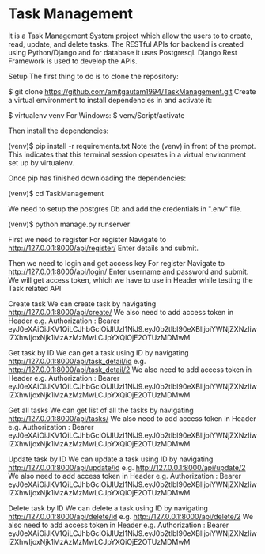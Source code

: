 # Task Management

It is a Task Management System project which allow the users to to create, read, update, and delete tasks. The RESTful APIs for backend is created using Python/Django and for database it uses Postgresql. Django Rest Framework is used to develop the APIs.

Setup
The first thing to do is to clone the repository:

$ git clone https://github.com/amitgautam1994/TaskManagement.git
Create a virtual environment to install dependencies in and activate it:

$ virtualenv venv
For Windows:
$ venv/Script/activate

Then install the dependencies:

(venv)$ pip install -r requirements.txt
Note the (venv) in front of the prompt. This indicates that this terminal session operates in a virtual environment set up by virtualenv.

Once pip has finished downloading the dependencies:

(venv)$ cd TaskManagement

We need to setup the postgres Db and add the credentials in ".env" file.

(venv)$ python manage.py runserver

First we need to register
For register Navigate to http://127.0.0.1:8000/api/register/
Enter details and submit.

Then we need to login and get access key
For register Navigate to http://127.0.0.1:8000/api/login/
Enter username and password and submit. We will get access token, which we have to use in Header while testing the Task related API

Create task
We can create task by navigating http://127.0.0.1:8000/api/create/
We also need to add access token in Header
e.g. Authorization : Bearer eyJ0eXAiOiJKV1QiLCJhbGciOiJIUzI1NiJ9.eyJ0b2tlbl90eXBlIjoiYWNjZXNzIiwiZXhwIjoxNjk1MzAzMzMwLCJpYXQiOjE2OTUzMDMwM

Get task by ID
We can get a task using ID by navigating http://127.0.0.1:8000/api/task_detail/id
e.g. http://127.0.0.1:8000/api/task_detail/2
We also need to add access token in Header
e.g. Authorization : Bearer eyJ0eXAiOiJKV1QiLCJhbGciOiJIUzI1NiJ9.eyJ0b2tlbl90eXBlIjoiYWNjZXNzIiwiZXhwIjoxNjk1MzAzMzMwLCJpYXQiOjE2OTUzMDMwM

Get all tasks
We can get list of all the tasks by navigating http://127.0.0.1:8000/api/tasks/
We also need to add access token in Header
e.g. Authorization : Bearer eyJ0eXAiOiJKV1QiLCJhbGciOiJIUzI1NiJ9.eyJ0b2tlbl90eXBlIjoiYWNjZXNzIiwiZXhwIjoxNjk1MzAzMzMwLCJpYXQiOjE2OTUzMDMwM

Update task by ID
We can update a task using ID by navigating http://127.0.0.1:8000/api/update/id
e.g. http://127.0.0.1:8000/api/update/2
We also need to add access token in Header
e.g. Authorization : Bearer eyJ0eXAiOiJKV1QiLCJhbGciOiJIUzI1NiJ9.eyJ0b2tlbl90eXBlIjoiYWNjZXNzIiwiZXhwIjoxNjk1MzAzMzMwLCJpYXQiOjE2OTUzMDMwM

Delete task by ID
We can delete a task using ID by navigating http://127.0.0.1:8000/api/delete/id
e.g. http://127.0.0.1:8000/api/delete/2
We also need to add access token in Header
e.g. Authorization : Bearer eyJ0eXAiOiJKV1QiLCJhbGciOiJIUzI1NiJ9.eyJ0b2tlbl90eXBlIjoiYWNjZXNzIiwiZXhwIjoxNjk1MzAzMzMwLCJpYXQiOjE2OTUzMDMwM
